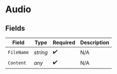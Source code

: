 # Audio


## Fields

| Field              | Type               | Required           | Description        |
| ------------------ | ------------------ | ------------------ | ------------------ |
| `FileName`         | *string*           | :heavy_check_mark: | N/A                |
| `Content`          | *any*              | :heavy_check_mark: | N/A                |